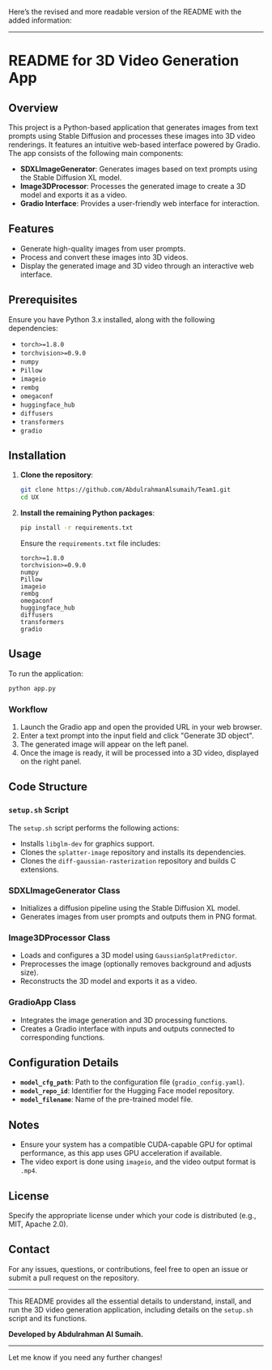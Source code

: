 Here’s the revised and more readable version of the README with the added information:

---

# README for 3D Video Generation App

## Overview

This project is a Python-based application that generates images from text prompts using Stable Diffusion and processes these images into 3D video renderings. It features an intuitive web-based interface powered by Gradio. The app consists of the following main components:

- **SDXLImageGenerator**: Generates images based on text prompts using the Stable Diffusion XL model.
- **Image3DProcessor**: Processes the generated image to create a 3D model and exports it as a video.
- **Gradio Interface**: Provides a user-friendly web interface for interaction.

## Features

- Generate high-quality images from user prompts.
- Process and convert these images into 3D videos.
- Display the generated image and 3D video through an interactive web interface.

## Prerequisites

Ensure you have Python 3.x installed, along with the following dependencies:

- `torch>=1.8.0`
- `torchvision>=0.9.0`
- `numpy`
- `Pillow`
- `imageio`
- `rembg`
- `omegaconf`
- `huggingface_hub`
- `diffusers`
- `transformers`
- `gradio`

## Installation

1. **Clone the repository**:

   ```bash
   git clone https://github.com/AbdulrahmanAlsumaih/Team1.git
   cd UX
   ```

2. **Install the remaining Python packages**:

   ```bash
   pip install -r requirements.txt
   ```

   Ensure the `requirements.txt` file includes:

   ```text
   torch>=1.8.0
   torchvision>=0.9.0
   numpy
   Pillow
   imageio
   rembg
   omegaconf
   huggingface_hub
   diffusers
   transformers
   gradio
   ```

## Usage

To run the application:

```bash
python app.py
```

### Workflow

1. Launch the Gradio app and open the provided URL in your web browser.
2. Enter a text prompt into the input field and click "Generate 3D object".
3. The generated image will appear on the left panel.
4. Once the image is ready, it will be processed into a 3D video, displayed on the right panel.

## Code Structure

### `setup.sh` Script

The `setup.sh` script performs the following actions:

- Installs `libglm-dev` for graphics support.
- Clones the `splatter-image` repository and installs its dependencies.
- Clones the `diff-gaussian-rasterization` repository and builds C extensions.

### SDXLImageGenerator Class

- Initializes a diffusion pipeline using the Stable Diffusion XL model.
- Generates images from user prompts and outputs them in PNG format.

### Image3DProcessor Class

- Loads and configures a 3D model using `GaussianSplatPredictor`.
- Preprocesses the image (optionally removes background and adjusts size).
- Reconstructs the 3D model and exports it as a video.

### GradioApp Class

- Integrates the image generation and 3D processing functions.
- Creates a Gradio interface with inputs and outputs connected to corresponding functions.

## Configuration Details

- **`model_cfg_path`**: Path to the configuration file (`gradio_config.yaml`).
- **`model_repo_id`**: Identifier for the Hugging Face model repository.
- **`model_filename`**: Name of the pre-trained model file.

## Notes

- Ensure your system has a compatible CUDA-capable GPU for optimal performance, as this app uses GPU acceleration if available.
- The video export is done using `imageio`, and the video output format is `.mp4`.

## License

Specify the appropriate license under which your code is distributed (e.g., MIT, Apache 2.0).

## Contact

For any issues, questions, or contributions, feel free to open an issue or submit a pull request on the repository.

---

This README provides all the essential details to understand, install, and run the 3D video generation application, including details on the `setup.sh` script and its functions.

**Developed by Abdulrahman Al Sumaih.**

---

Let me know if you need any further changes!

